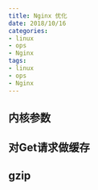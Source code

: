 ```yaml
---
title: Nginx 优化
date: 2018/10/16
categories: 
- linux
- ops
- Nginx
tags: 
- linux
- ops
- Nginx
---
```

<!--more-->
## 内核参数
## 对Get请求做缓存
## gzip